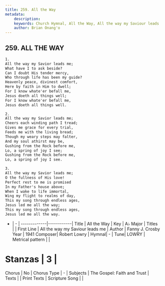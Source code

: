 ```yaml
---
title: 259. All the Way
metadata:
    description: 
    keywords: Church Hymnal, All the Way, All the way my Saviour leads me, 
    author: Brian Onang'o
---
```



## 259. ALL THE WAY

```txt
1.
All the way my Savior leads me;
What have I to ask beside?
Can I doubt His tender mercy,
Who through life has been my guide?
Heavenly peace, divinest comfort,
Here by faith in Him to dwell;
For I know whate'er befall me,
Jesus doeth all things well;
For I know whate'er befall me,
Jesus doeth all things well.

2.
All the way my Savior leads me;
Cheers each winding path I tread;
Gives me grace for every trial,
Feeds me with the living bread;
Though my weary steps may falter,
And my soul athirst may be,
Gushing from the Rock before me,
Lo, a spring of joy I see;
Gushing from the Rock before me,
Lo, a spring of joy I see.

3.
All the way my Savior leads me;
O the fullness of His love!
Perfect rest to me is promised
In my Father's house above;
When I wake to life immortal,
Wing my flight to realms of day,
This my song through endless ages,
Jesus led me all the way;
This my song through endless ages,
Jesus led me all the way.

```

- |   -  |
-------------|------------|
Title | All the Way |
Key | A♭ Major |
Titles |  |
First Line | All the way my Saviour leads me |
Author | Fanny J. Crosby
Year | 1941
Composer| Robert Lowry |
Hymnal|  - |
Tune| LOWRY |
Metrical pattern | |
# Stanzas | 3 |
Chorus | No |
Chorus Type | - |
Subjects | The Gospel: Faith and Trust |
Texts |  |
Print Texts | 
Scripture Song |  |
  
